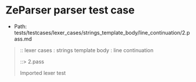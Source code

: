# ZeParser parser test case

- Path: tests/testcases/lexer_cases/strings_template_body/line_continuation/2.pass.md

> :: lexer cases : strings template body : line continuation
>
> ::> 2.pass
>
> Imported lexer test
>
> <template body> line continuations are okay and crlf is considered one newline, not two, so it can be line-continuation-escaped like this

## PASS

## Input

`````js
`${"-->"}\
${"<--"}`
;
`${"-->"}pre\
${"<--"}`
;
`${"-->"}\
post${"<--"}`
;
`${"-->"}pre\
post${"<--"}`
`````

## Output

_Note: the whole output block is auto-generated. Manual changes will be overwritten!_

Below follow outputs in four parsing modes: sloppy mode, strict mode script goal, module goal, web compat mode (always sloppy).

Note that the output parts are auto-generated by the test runner to reflect actual result.

### Sloppy mode

Parsed with script goal and as if the code did not start with strict mode header.

`````
ast: {
  type: 'Program',
  loc:{start:{line:1,column:0},end:{line:11,column:13},source:''},
  body: [
    {
      type: 'ExpressionStatement',
      loc:{start:{line:1,column:0},end:{line:3,column:1},source:''},
      expression: {
        type: 'TemplateLiteral',
        loc:{start:{line:1,column:0},end:{line:2,column:9},source:''},
        expressions: [
          {
            type: 'Literal',
            loc:{start:{line:1,column:3},end:{line:1,column:8},source:''},
            value: '-->',
            raw: '"-->"'
          },
          {
            type: 'Literal',
            loc:{start:{line:2,column:2},end:{line:2,column:7},source:''},
            value: '<--',
            raw: '"<--"'
          }
        ],
        quasis: [
          {
            type: 'TemplateElement',
            loc:{start:{line:1,column:1},end:{line:1,column:1},source:''},
            tail: false,
            value: { raw: '', cooked: '' }
          },
          {
            type: 'TemplateElement',
            loc:{start:{line:1,column:9},end:{line:2,column:0},source:''},
            tail: false,
            value: { raw: '\\\n', cooked: '' }
          },
          {
            type: 'TemplateElement',
            loc:{start:{line:2,column:8},end:{line:2,column:8},source:''},
            tail: true,
            value: { raw: '', cooked: '' }
          }
        ]
      }
    },
    {
      type: 'ExpressionStatement',
      loc:{start:{line:4,column:0},end:{line:6,column:1},source:''},
      expression: {
        type: 'TemplateLiteral',
        loc:{start:{line:4,column:0},end:{line:5,column:9},source:''},
        expressions: [
          {
            type: 'Literal',
            loc:{start:{line:4,column:3},end:{line:4,column:8},source:''},
            value: '-->',
            raw: '"-->"'
          },
          {
            type: 'Literal',
            loc:{start:{line:5,column:2},end:{line:5,column:7},source:''},
            value: '<--',
            raw: '"<--"'
          }
        ],
        quasis: [
          {
            type: 'TemplateElement',
            loc:{start:{line:4,column:1},end:{line:4,column:1},source:''},
            tail: false,
            value: { raw: '', cooked: '' }
          },
          {
            type: 'TemplateElement',
            loc:{start:{line:4,column:9},end:{line:5,column:0},source:''},
            tail: false,
            value: { raw: 'pre\\\n', cooked: 'pre' }
          },
          {
            type: 'TemplateElement',
            loc:{start:{line:5,column:8},end:{line:5,column:8},source:''},
            tail: true,
            value: { raw: '', cooked: '' }
          }
        ]
      }
    },
    {
      type: 'ExpressionStatement',
      loc:{start:{line:7,column:0},end:{line:9,column:1},source:''},
      expression: {
        type: 'TemplateLiteral',
        loc:{start:{line:7,column:0},end:{line:8,column:13},source:''},
        expressions: [
          {
            type: 'Literal',
            loc:{start:{line:7,column:3},end:{line:7,column:8},source:''},
            value: '-->',
            raw: '"-->"'
          },
          {
            type: 'Literal',
            loc:{start:{line:8,column:6},end:{line:8,column:11},source:''},
            value: '<--',
            raw: '"<--"'
          }
        ],
        quasis: [
          {
            type: 'TemplateElement',
            loc:{start:{line:7,column:1},end:{line:7,column:1},source:''},
            tail: false,
            value: { raw: '', cooked: '' }
          },
          {
            type: 'TemplateElement',
            loc:{start:{line:7,column:9},end:{line:8,column:4},source:''},
            tail: false,
            value: { raw: '\\\npost', cooked: 'post' }
          },
          {
            type: 'TemplateElement',
            loc:{start:{line:8,column:12},end:{line:8,column:12},source:''},
            tail: true,
            value: { raw: '', cooked: '' }
          }
        ]
      }
    },
    {
      type: 'ExpressionStatement',
      loc:{start:{line:10,column:0},end:{line:11,column:13},source:''},
      expression: {
        type: 'TemplateLiteral',
        loc:{start:{line:10,column:0},end:{line:11,column:13},source:''},
        expressions: [
          {
            type: 'Literal',
            loc:{start:{line:10,column:3},end:{line:10,column:8},source:''},
            value: '-->',
            raw: '"-->"'
          },
          {
            type: 'Literal',
            loc:{start:{line:11,column:6},end:{line:11,column:11},source:''},
            value: '<--',
            raw: '"<--"'
          }
        ],
        quasis: [
          {
            type: 'TemplateElement',
            loc:{start:{line:10,column:1},end:{line:10,column:1},source:''},
            tail: false,
            value: { raw: '', cooked: '' }
          },
          {
            type: 'TemplateElement',
            loc:{start:{line:10,column:9},end:{line:11,column:4},source:''},
            tail: false,
            value: { raw: 'pre\\\npost', cooked: 'prepost' }
          },
          {
            type: 'TemplateElement',
            loc:{start:{line:11,column:12},end:{line:11,column:12},source:''},
            tail: true,
            value: { raw: '', cooked: '' }
          }
        ]
      }
    }
  ]
}

tokens (25x):
       TICK_HEAD STRING_DOUBLE TICK_BODY STRING_DOUBLE TICK_TAIL
       PUNCTUATOR TICK_HEAD STRING_DOUBLE TICK_BODY STRING_DOUBLE
       TICK_TAIL PUNCTUATOR TICK_HEAD STRING_DOUBLE TICK_BODY
       STRING_DOUBLE TICK_TAIL PUNCTUATOR TICK_HEAD STRING_DOUBLE
       TICK_BODY STRING_DOUBLE TICK_TAIL ASI
`````

### Strict mode

Parsed with script goal but as if it was starting with `"use strict"` at the top.

_Output same as sloppy mode._

### Module goal

Parsed with the module goal.

_Output same as sloppy mode._

### Web compat mode

Parsed in sloppy script mode but with the web compat flag enabled.

_Output same as sloppy mode._

